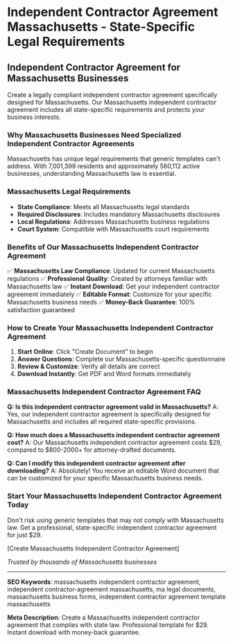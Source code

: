 # Independent Contractor Agreement Massachusetts - State-Specific Legal Requirements

## Independent Contractor Agreement for Massachusetts Businesses

Create a legally compliant independent contractor agreement specifically designed for Massachusetts. Our Massachusetts independent contractor agreement includes all state-specific requirements and protects your business interests.

### Why Massachusetts Businesses Need Specialized Independent Contractor Agreements

Massachusetts has unique legal requirements that generic templates can't address. With 7,001,399 residents and approximately 560,112 active businesses, understanding Massachusetts law is essential.

### Massachusetts Legal Requirements

- **State Compliance**: Meets all Massachusetts legal standards
- **Required Disclosures**: Includes mandatory Massachusetts disclosures
- **Local Regulations**: Addresses Massachusetts business regulations
- **Court System**: Compatible with Massachusetts court requirements

### Benefits of Our Massachusetts Independent Contractor Agreement

✅ **Massachusetts Law Compliance**: Updated for current Massachusetts regulations
✅ **Professional Quality**: Created by attorneys familiar with Massachusetts law
✅ **Instant Download**: Get your independent contractor agreement immediately
✅ **Editable Format**: Customize for your specific Massachusetts business needs
✅ **Money-Back Guarantee**: 100% satisfaction guaranteed

### How to Create Your Massachusetts Independent Contractor Agreement

1. **Start Online**: Click "Create Document" to begin
2. **Answer Questions**: Complete our Massachusetts-specific questionnaire
3. **Review & Customize**: Verify all details are correct
4. **Download Instantly**: Get PDF and Word formats immediately

### Massachusetts Independent Contractor Agreement FAQ

**Q: Is this independent contractor agreement valid in Massachusetts?**
A: Yes, our independent contractor agreement is specifically designed for Massachusetts and includes all required state-specific provisions.

**Q: How much does a Massachusetts independent contractor agreement cost?**
A: Our Massachusetts independent contractor agreement costs $29, compared to $800-2000+ for attorney-drafted documents.

**Q: Can I modify this independent contractor agreement after downloading?**
A: Absolutely! You receive an editable Word document that can be customized for your specific Massachusetts business needs.

### Start Your Massachusetts Independent Contractor Agreement Today

Don't risk using generic templates that may not comply with Massachusetts law. Get a professional, state-specific independent contractor agreement for just $29.

[Create Massachusetts Independent Contractor Agreement]

_Trusted by thousands of Massachusetts businesses_

---

**SEO Keywords**: massachusetts independent contractor agreement, independent contractor-agreement massachusetts, ma legal documents, massachusetts business forms, independent contractor agreement template massachusetts

**Meta Description**: Create a Massachusetts independent contractor agreement that complies with state law. Professional template for $29. Instant download with money-back guarantee.
